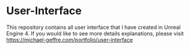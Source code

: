 # User-Interface
This repository contains all user interface that I have created in Unreal Engine 4. If you would like to see more details explanations, please visit https://michael-geffre.com/portfolio/user-interface
